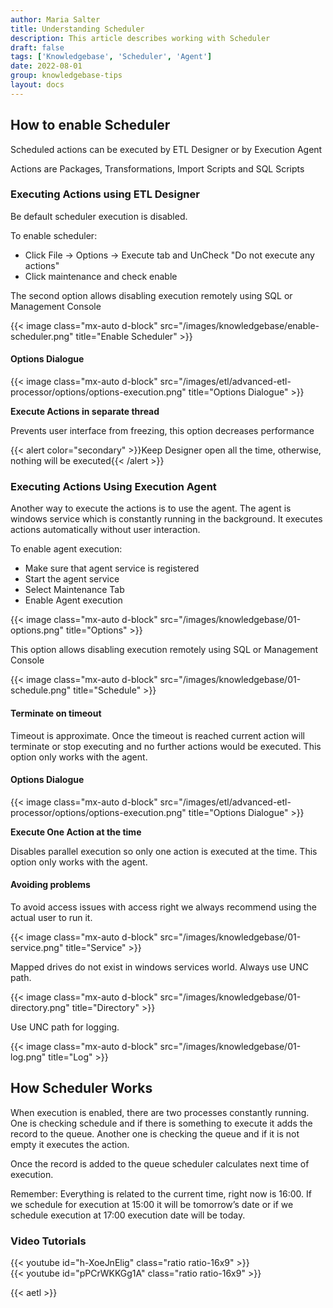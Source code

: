 ```yaml
---
author: Maria Salter
title: Understanding Scheduler
description: This article describes working with Scheduler
draft: false
tags: ['Knowledgebase', 'Scheduler', 'Agent']
date: 2022-08-01
group: knowledgebase-tips
layout: docs
---
```


## How to enable Scheduler

Scheduled actions can be executed by ETL Designer or by Execution Agent

Actions are Packages, Transformations, Import Scripts and SQL Scripts

### Executing Actions using ETL Designer

Be default scheduler execution is disabled.

To enable scheduler:

- Click File -> Options -> Execute tab and UnCheck "Do not execute any actions"
- Click maintenance and check enable

The second option allows disabling execution remotely using SQL or Management Console

{{< image class="mx-auto d-block"  src="/images/knowledgebase/enable-scheduler.png" title="Enable Scheduler" >}}

#### Options Dialogue

{{< image class="mx-auto d-block"  src="/images/etl/advanced-etl-processor/options/options-execution.png" title="Options Dialogue" >}}

**Execute Actions in separate thread**

Prevents user interface from freezing, this option decreases performance

{{< alert color="secondary" >}}Keep Designer open all the time, otherwise, nothing will be executed{{< /alert >}}

### Executing Actions Using Execution Agent

Another way to execute the actions is to use the agent. The agent is windows service which is constantly running in the background. It executes actions automatically without user interaction.

To enable agent execution:

- Make sure that agent service is registered
- Start the agent service
- Select Maintenance Tab
- Enable Agent execution

{{< image class="mx-auto d-block"  src="/images/knowledgebase/01-options.png" title="Options" >}}

This option allows disabling execution remotely using SQL or Management Console

{{< image class="mx-auto d-block"  src="/images/knowledgebase/01-schedule.png" title="Schedule" >}}

#### Terminate on timeout

Timeout is approximate. Once the timeout is reached current action will terminate or stop executing and no further actions would be executed. This option only works with the agent.

#### Options Dialogue

{{< image class="mx-auto d-block"  src="/images/etl/advanced-etl-processor/options/options-execution.png" title="Options Dialogue" >}}

**Execute One Action at the time**

Disables parallel execution so only one action is executed at the time. This option only works with the agent.

#### Avoiding problems

To avoid access issues with access right we always recommend using the actual user to run it.

{{< image class="mx-auto d-block"  src="/images/knowledgebase/01-service.png" title="Service" >}}

Mapped drives do not exist in windows services world. Always use UNC path.

{{< image class="mx-auto d-block"  src="/images/knowledgebase/01-directory.png" title="Directory" >}}

Use UNC path for logging.

{{< image class="mx-auto d-block"  src="/images/knowledgebase/01-log.png" title="Log" >}}

## How Scheduler Works

When execution is enabled, there are two processes constantly running. One is checking schedule and if there is something to execute it adds the record to the queue. Another one is checking the queue and if it is not empty it executes the action.

Once the record is added to the queue scheduler calculates next time of execution.

Remember: Everything is related to the current time, right now is 16:00. If we schedule for execution at 15:00 it will be tomorrow’s date or if we schedule execution at 17:00 execution date will be today.

### Video Tutorials

{{< youtube id="h-XoeJnElig" class="ratio ratio-16x9" >}}
\
{{< youtube id="pPCrWKKGg1A" class="ratio ratio-16x9" >}}

{{< aetl >}}
